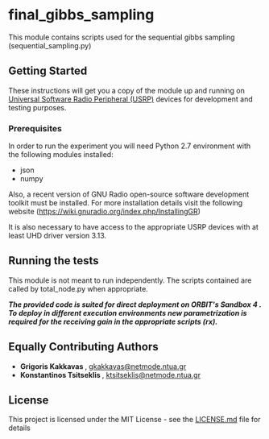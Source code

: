
# final_gibbs_sampling

This module contains scripts used for the sequential gibbs sampling (sequential_sampling.py) 

## Getting Started

These instructions will get you a copy of the module up and running on [Universal Software Radio Peripheral (USRP)](https://www.ettus.com/) devices for development and testing purposes. 

### Prerequisites


In order to run the experiment you will need Python 2.7 environment with the following modules installed:

* json
* numpy

Also, a recent version of GNU Radio open-source software development toolkit must be installed. For more installation details visit the following website (https://wiki.gnuradio.org/index.php/InstallingGR) 

It is also necessary to have access to the appropriate USRP devices with at least UHD driver version 3.13.


## Running the tests
This module is not meant to run independently. The scripts contained are called by total_node.py when appropriate.

 <b><i> The provided code is suited for direct deployment on ORBIT's Sandbox 4 . To deploy in different execution environments new parametrization is required for the receiving gain in the appropriate scripts (rx). </i> </b> 

## Equally Contributing Authors

* <b> Grigoris Kakkavas </b>, gkakkavas@netmode.ntua.gr
* <b> Konstantinos Tsitseklis </b> , ktsitseklis@netmode.ntua.gr


## License

This project is licensed under the MIT License - see the [LICENSE.md](LICENSE.md) file for details
